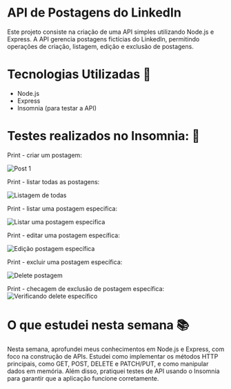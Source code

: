 # API de Postagens do LinkedIn
Este projeto consiste na criação de uma API simples utilizando Node.js e Express. 
A API gerencia postagens fictícias do LinkedIn, permitindo operações de criação, listagem, edição e exclusão de postagens.

# Tecnologias Utilizadas 🚀
- Node.js
- Express
- Insomnia (para testar a API)

# Testes realizados no Insomnia: 🧪

Print - criar um postagem:

![Post 1](https://github.com/user-attachments/assets/e8ac5732-c455-452d-9987-2b512962c118)


Print - listar todas as postagens:

![Listagem de todas](https://github.com/user-attachments/assets/90f27bb2-77ea-4578-a2e2-16783bb1dda8)


Print - listar uma postagem especifica:

![Listar uma postagem especifica](https://github.com/user-attachments/assets/69995062-35cf-4a42-ab9b-c1e20f3cac1e)


Print - editar uma postagem específica:

![Edição postagem específica](https://github.com/user-attachments/assets/4d4828af-88c7-48c4-8e86-c51715f1a167)


Print - excluir uma postagem específica:

![Delete postagem](https://github.com/user-attachments/assets/a32b7986-e3b4-4e19-b58e-404a74d5c45a)


Print - checagem de exclusão de postagem específica:
![Verificando delete específico](https://github.com/user-attachments/assets/7f649f87-20c8-49da-9c06-75dc5666c550)


# O que estudei nesta semana 📚 
Nesta semana, aprofundei meus conhecimentos em Node.js e Express, com foco na construção de APIs. Estudei como implementar os métodos HTTP principais, como GET, POST, DELETE e PATCH/PUT, e como manipular dados em memória. Além disso, pratiquei testes de API usando o Insomnia para garantir que a aplicação funcione corretamente.

